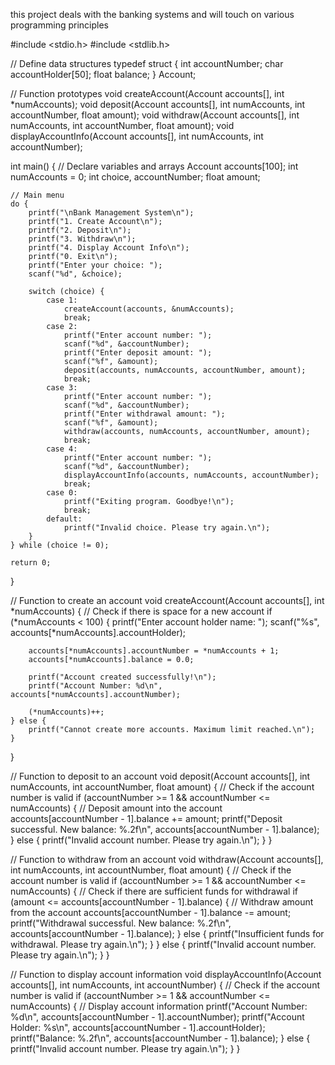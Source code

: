 this project deals with the banking systems and will touch on various programming principles 

#include <stdio.h>
#include <stdlib.h>

// Define data structures
typedef struct {
    int accountNumber;
    char accountHolder[50];
    float balance;
} Account;

// Function prototypes
void createAccount(Account accounts[], int *numAccounts);
void deposit(Account accounts[], int numAccounts, int accountNumber, float amount);
void withdraw(Account accounts[], int numAccounts, int accountNumber, float amount);
void displayAccountInfo(Account accounts[], int numAccounts, int accountNumber);

int main() {
    // Declare variables and arrays
    Account accounts[100];
    int numAccounts = 0;
    int choice, accountNumber;
    float amount;

    // Main menu
    do {
        printf("\nBank Management System\n");
        printf("1. Create Account\n");
        printf("2. Deposit\n");
        printf("3. Withdraw\n");
        printf("4. Display Account Info\n");
        printf("0. Exit\n");
        printf("Enter your choice: ");
        scanf("%d", &choice);

        switch (choice) {
            case 1:
                createAccount(accounts, &numAccounts);
                break;
            case 2:
                printf("Enter account number: ");
                scanf("%d", &accountNumber);
                printf("Enter deposit amount: ");
                scanf("%f", &amount);
                deposit(accounts, numAccounts, accountNumber, amount);
                break;
            case 3:
                printf("Enter account number: ");
                scanf("%d", &accountNumber);
                printf("Enter withdrawal amount: ");
                scanf("%f", &amount);
                withdraw(accounts, numAccounts, accountNumber, amount);
                break;
            case 4:
                printf("Enter account number: ");
                scanf("%d", &accountNumber);
                displayAccountInfo(accounts, numAccounts, accountNumber);
                break;
            case 0:
                printf("Exiting program. Goodbye!\n");
                break;
            default:
                printf("Invalid choice. Please try again.\n");
        }
    } while (choice != 0);

    return 0;
}

// Function to create an account
void createAccount(Account accounts[], int *numAccounts) {
    // Check if there is space for a new account
    if (*numAccounts < 100) {
        printf("Enter account holder name: ");
        scanf("%s", accounts[*numAccounts].accountHolder);
        
        accounts[*numAccounts].accountNumber = *numAccounts + 1;
        accounts[*numAccounts].balance = 0.0;

        printf("Account created successfully!\n");
        printf("Account Number: %d\n", accounts[*numAccounts].accountNumber);

        (*numAccounts)++;
    } else {
        printf("Cannot create more accounts. Maximum limit reached.\n");
    }
}

// Function to deposit to an account
void deposit(Account accounts[], int numAccounts, int accountNumber, float amount) {
    // Check if the account number is valid
    if (accountNumber >= 1 && accountNumber <= numAccounts) {
        // Deposit amount into the account
        accounts[accountNumber - 1].balance += amount;
        printf("Deposit successful. New balance: %.2f\n", accounts[accountNumber - 1].balance);
    } else {
        printf("Invalid account number. Please try again.\n");
    }
}

// Function to withdraw from an account
void withdraw(Account accounts[], int numAccounts, int accountNumber, float amount) {
    // Check if the account number is valid
    if (accountNumber >= 1 && accountNumber <= numAccounts) {
        // Check if there are sufficient funds for withdrawal
        if (amount <= accounts[accountNumber - 1].balance) {
            // Withdraw amount from the account
            accounts[accountNumber - 1].balance -= amount;
            printf("Withdrawal successful. New balance: %.2f\n", accounts[accountNumber - 1].balance);
        } else {
            printf("Insufficient funds for withdrawal. Please try again.\n");
        }
    } else {
        printf("Invalid account number. Please try again.\n");
    }
}

// Function to display account information
void displayAccountInfo(Account accounts[], int numAccounts, int accountNumber) {
    // Check if the account number is valid
    if (accountNumber >= 1 && accountNumber <= numAccounts) {
        // Display account information
        printf("Account Number: %d\n", accounts[accountNumber - 1].accountNumber);
        printf("Account Holder: %s\n", accounts[accountNumber - 1].accountHolder);
        printf("Balance: %.2f\n", accounts[accountNumber - 1].balance);
    } else {
        printf("Invalid account number. Please try again.\n");
    }
}
